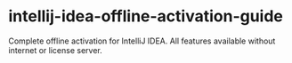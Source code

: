 # intellij-idea-offline-activation-guide
Complete offline activation for IntelliJ IDEA. All features available without internet or license server.

